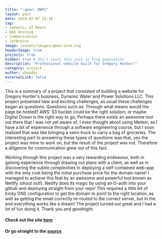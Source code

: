 ```yaml
---
title: ":gear: DWPS"
layout: post
date: 2019-02-07 22:10
tag: 
- Semantic UI React
- Web Hosting
- Communication
- JetBrains
image: /assets/images/gman-site.svg
headerImage: true
projects: true
hidden: true # don't count this post in blog pagination
description: "Professional website built for Gregory Hunter!"
category: project
author: whoodes
externalLink: false
---
```


 This is a summary of a project that consisted of building a website for Gregory Hunter's business, Dynamic Water and 
Power Solutions LLC.  This project presented new and exciting challenges, as usual these challenges began as questions. 
Questions such as: Through what means would the page be hosted? AWS' S3 bucket could be the right solution; or maybe 
Digital Ocean is the right way to go; Perhaps there exists an awesome tool out there that I was not yet aware of;  I 
even thought about using Meteor, as I have a bit of experience through a software engineering course, but I soon realized 
that was like bringing a semi-truck to carry a bag of groceries. The interesting part to answering these types of 
questions was that, yes the project was mine to work on, but the result of the project was not.  Therefore a diligence 
for communication grew out of this fact.

Working through this project was a very rewarding endeavour, both in gaining experience through drawing out plans with
a client, as well as in discovering the subtle complexities in deploying a self-contained web-app with the only cost
being the initial purchase price for the domain name!  I managed to achieve this feat by an awesome and powerful tool
known as Netlify (shout out!).  Netlify does its magic by using an O-auth into your github and deploying straight from
your repo! This required a little bit of tricky DNS configuration to get the domain to point to the right location,
as well as getting the email correctly re-routed to the correct server, but  In the end everything works like a dream! 
The project turned out great and I had a lot of fun doing it.  Thank you and goodnight.

#### Check out the site [here](https://dynamicwaterandpowersolutions.com)

#### Or go straight to the [source](https://github.com/whoodes/g-site-netlify)


